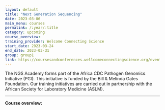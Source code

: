 ```yaml
---
layout: default
title: "Next Generation Sequencing"
date: 2023-03-06
main_menu: courses
permalink: /:year/:title
category: upcoming
course_overview: 
training_provider: Welcome Connecting Science
start_date: 2023-03-24
end_date: 2023-03-31
group: group1
link: https://coursesandconferences.wellcomeconnectingscience.org/event/next-generation-sequencing-20230324/
---
```

  
<!-- ### SARS-CoV-2 NGS bioinformatics course 2021 -->
The NGS Academy forms part of the Africa CDC Pathogen Genomics Initiative (PGI). This initiative is funded by the Bill & Melinda Gates Foundation. Our training initiatives are carried out in partnership with the African Society for Laboratory Medicine (ASLM).
<hr>

<p align="left"><b >Course overview:</b></p>


